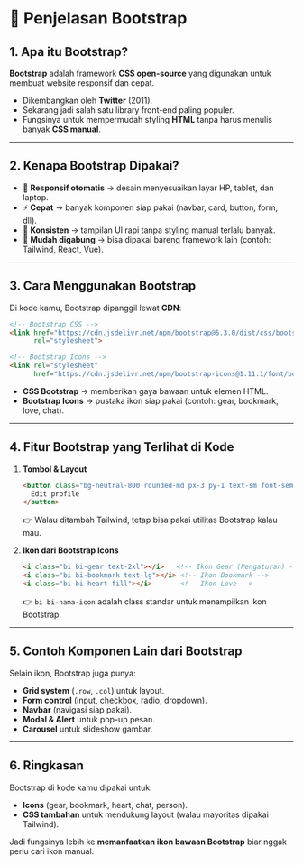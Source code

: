 # 📌 Penjelasan Bootstrap

## 1. Apa itu Bootstrap?

**Bootstrap** adalah framework **CSS open-source** yang digunakan untuk membuat website responsif dan cepat.

* Dikembangkan oleh **Twitter** (2011).
* Sekarang jadi salah satu library front-end paling populer.
* Fungsinya untuk mempermudah styling **HTML** tanpa harus menulis banyak **CSS manual**.

---

## 2. Kenapa Bootstrap Dipakai?

* 📱 **Responsif otomatis** → desain menyesuaikan layar HP, tablet, dan laptop.
* ⚡ **Cepat** → banyak komponen siap pakai (navbar, card, button, form, dll).
* 🎨 **Konsisten** → tampilan UI rapi tanpa styling manual terlalu banyak.
* 🔧 **Mudah digabung** → bisa dipakai bareng framework lain (contoh: Tailwind, React, Vue).

---

## 3. Cara Menggunakan Bootstrap

Di kode kamu, Bootstrap dipanggil lewat **CDN**:

```html
<!-- Bootstrap CSS -->
<link href="https://cdn.jsdelivr.net/npm/bootstrap@5.3.0/dist/css/bootstrap.min.css" 
      rel="stylesheet">

<!-- Bootstrap Icons -->
<link rel="stylesheet" 
      href="https://cdn.jsdelivr.net/npm/bootstrap-icons@1.11.1/font/bootstrap-icons.css">
```

* **CSS Bootstrap** → memberikan gaya bawaan untuk elemen HTML.
* **Bootstrap Icons** → pustaka ikon siap pakai (contoh: gear, bookmark, love, chat).

---

## 4. Fitur Bootstrap yang Terlihat di Kode

1. **Tombol & Layout**

   ```html
   <button class="bg-neutral-800 rounded-md px-3 py-1 text-sm font-semibold btn-animate">
     Edit profile
   </button>
   ```

   👉 Walau ditambah Tailwind, tetap bisa pakai utilitas Bootstrap kalau mau.

2. **Ikon dari Bootstrap Icons**

   ```html
   <i class="bi bi-gear text-2xl"></i>   <!-- Ikon Gear (Pengaturan) -->
   <i class="bi bi-bookmark text-lg"></i> <!-- Ikon Bookmark -->
   <i class="bi bi-heart-fill"></i>       <!-- Ikon Love -->
   ```

   👉 `bi bi-nama-icon` adalah class standar untuk menampilkan ikon Bootstrap.

---

## 5. Contoh Komponen Lain dari Bootstrap

Selain ikon, Bootstrap juga punya:

* **Grid system** (`.row`, `.col`) untuk layout.
* **Form control** (input, checkbox, radio, dropdown).
* **Navbar** (navigasi siap pakai).
* **Modal & Alert** untuk pop-up pesan.
* **Carousel** untuk slideshow gambar.

---

## 6. Ringkasan

Bootstrap di kode kamu dipakai untuk:

* **Icons** (gear, bookmark, heart, chat, person).
* **CSS tambahan** untuk mendukung layout (walau mayoritas dipakai Tailwind).

Jadi fungsinya lebih ke **memanfaatkan ikon bawaan Bootstrap** biar nggak perlu cari ikon manual.
